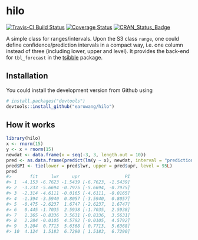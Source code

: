 
<!-- README.md is generated from README.Rmd. Please edit that file -->
hilo
====

[![Travis-CI Build Status](https://travis-ci.org/earowang/hilo.svg?branch=master)](https://travis-ci.org/earowang/hilo) [![Coverage Status](https://img.shields.io/codecov/c/github/earowang/hilo/master.svg)](https://codecov.io/github/earowang/hilo?branch=master) [![CRAN\_Status\_Badge](http://www.r-pkg.org/badges/version/hilo)](https://cran.r-project.org/package=hilo)

A simple class for ranges/intervals. Upon the S3 class `range`, one could define confidence/prediction intervals in a compact way, i.e. one column instead of three (including lower, upper and level). It provides the back-end for `tbl_forecast` in the [tsibble](http://pkg.earo.me/tsibble) package.

Installation
------------

You could install the development version from Github using

``` r
# install.packages("devtools")
devtools::install_github("earowang/hilo")
```

How it works
------------

``` r
library(hilo)
x <- rnorm(15)
y <- x + rnorm(15)
newdat <- data.frame(x = seq(-3, 3, length.out = 10))
pred <- as.data.frame(predict(lm(y ~ x), newdat, interval = "prediction"))
pred$PI <- tie(lower = pred$lwr, upper = pred$upr, level = 95L)
pred
#>       fit     lwr     upr                 PI
#> 1  -4.153 -6.7623 -1.5439 [-6.7623, -1.5439]
#> 2  -3.233 -5.6694 -0.7975 [-5.6694, -0.7975]
#> 3  -2.314 -4.6111 -0.0165 [-4.6111, -0.0165]
#> 4  -1.394 -3.5940  0.8057 [-3.5940,  0.8057]
#> 5  -0.475 -2.6237  1.6747 [-2.6237,  1.6747]
#> 6   0.445 -1.7035  2.5938 [-1.7035,  2.5938]
#> 7   1.365 -0.8336  3.5631 [-0.8336,  3.5631]
#> 8   2.284 -0.0105  4.5792 [-0.0105,  4.5792]
#> 9   3.204  0.7713  5.6368 [ 0.7713,  5.6368]
#> 10  4.124  1.5183  6.7290 [ 1.5183,  6.7290]
```
